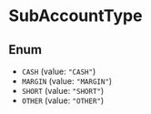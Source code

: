 # SubAccountType

## Enum

* `CASH` (value: `"CASH"`)
* `MARGIN` (value: `"MARGIN"`)
* `SHORT` (value: `"SHORT"`)
* `OTHER` (value: `"OTHER"`)
